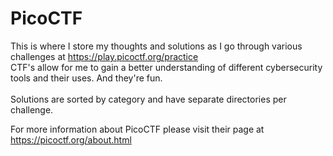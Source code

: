 # PicoCTF
This is where I store my thoughts and solutions as I go through various challenges at https://play.picoctf.org/practice </br>
CTF's allow for me to gain a better understanding of different cybersecurity tools and their uses. And they're fun.</br></br>
Solutions are sorted by category and have separate directories per challenge.</br>

For more information about PicoCTF please visit their page at https://picoctf.org/about.html
